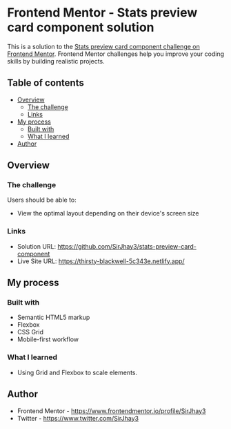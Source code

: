 # Frontend Mentor - Stats preview card component solution

This is a solution to the [Stats preview card component challenge on Frontend Mentor](https://www.frontendmentor.io/challenges/stats-preview-card-component-8JqbgoU62). Frontend Mentor challenges help you improve your coding skills by building realistic projects. 

## Table of contents

- [Overview](#overview)
  - [The challenge](#the-challenge)
  - [Links](#links)
- [My process](#my-process)
  - [Built with](#built-with)
  - [What I learned](#what-i-learned)
- [Author](#author)

## Overview

### The challenge

Users should be able to:

- View the optimal layout depending on their device's screen size

### Links

- Solution URL: https://github.com/SirJhay3/stats-preview-card-component
- Live Site URL: https://thirsty-blackwell-5c343e.netlify.app/

## My process

### Built with

- Semantic HTML5 markup
- Flexbox
- CSS Grid
- Mobile-first workflow

### What I learned

- Using Grid and Flexbox to scale elements.

## Author

- Frontend Mentor - https://www.frontendmentor.io/profile/SirJhay3
- Twitter - https://www.twitter.com/SirJhay3
